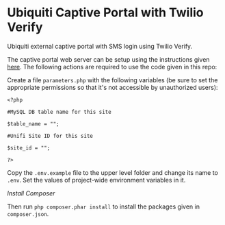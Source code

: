 # Ubiquiti Captive Portal with Twilio Verify
Ubiquiti external captive portal with SMS login using Twilio Verify. 

The captive portal web server can be setup using the instructions given [here](https://gist.github.com/nasirhafeez/4e1c2c5536d313db96e2b4ce4b3b269e). The following actions are required to use the code given in this repo:
 
Create a file `parameters.php` with the following variables (be sure to set the appropriate permissions so that it's not accessible by unauthorized users):
 ```
<?php

#MySQL DB table name for this site

$table_name = "";

#Unifi Site ID for this site

$site_id = "";

?>
```

Copy the `.env.example` file to the upper level folder and change its name to `.env`. Set the values of project-wide environment variables in it.

*Install Composer*

Then run `php composer.phar install` to install the packages given in `composer.json`.